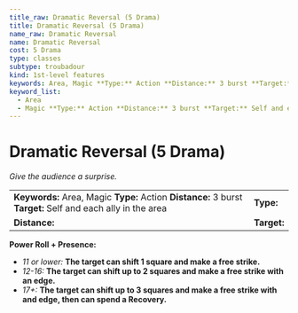 ```yaml
---
title_raw: Dramatic Reversal (5 Drama)
title: Dramatic Reversal (5 Drama)
name_raw: Dramatic Reversal
name: Dramatic Reversal
cost: 5 Drama
type: classes
subtype: troubadour
kind: 1st-level features
keywords: Area, Magic **Type:** Action **Distance:** 3 burst **Target:** Self and each ally in the area
keyword_list:
  - Area
  - Magic **Type:** Action **Distance:** 3 burst **Target:** Self and each ally in the area
---
```


# Dramatic Reversal (5 Drama)

*Give the audience a surprise.*

|                                                                                                             |             |
| :---------------------------------------------------------------------------------------------------------- | :---------- |
| **Keywords:** Area, Magic **Type:** Action **Distance:** 3 burst **Target:** Self and each ally in the area | **Type:**   |
| **Distance:**                                                                                               | **Target:** |

**Power Roll + Presence:**

- *11 or lower:* **The target can shift 1 square and make a free strike.**
- *12-16:* **The target can shift up to 2 squares and make a free strike with an edge.**
- *17+:* **The target can shift up to 3 squares and make a free strike with and edge, then can spend a Recovery.**
